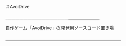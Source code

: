 ＃AvoiDrive

_______________________________＿＿＿＿＿＿＿

自作ゲーム「AvoiDrive」の開発用ソースコード置き場

＿＿＿＿＿＿＿＿＿＿＿＿＿＿＿＿＿＿＿＿＿＿＿＿＿＿


